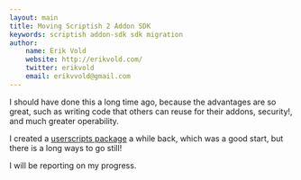 ```yaml
---
layout: main
title: Moving Scriptish 2 Addon SDK
keywords: scriptish addon-sdk sdk migration
author:
    name: Erik Vold
    website: http://erikvold.com/
    twitter: erikvold
    email: erikvvold@gmail.com
---
```


I should have done this a long time ago, because the advantages are so great,
such as writing code that others can reuse for their addons, security!, and
much greater operability.

I created a [userscripts package](https://github.com/scriptish/userscripts-jetpack-package)
a while back, which was a good start, but there is a long ways to go still!

I will be reporting on my progress.
